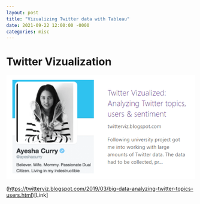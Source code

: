 ```yaml
---
layout: post
title: "Vizualizing Twitter data with Tableau"
date: 2021-09-22 12:00:00 -0000
categories: misc
---
```


# Twitter Vizualization

<img src="/images/twitterviz.png" class="inline"/>

(https://twitterviz.blogspot.com/2019/03/big-data-analyzing-twitter-topics-users.html)[Link]
